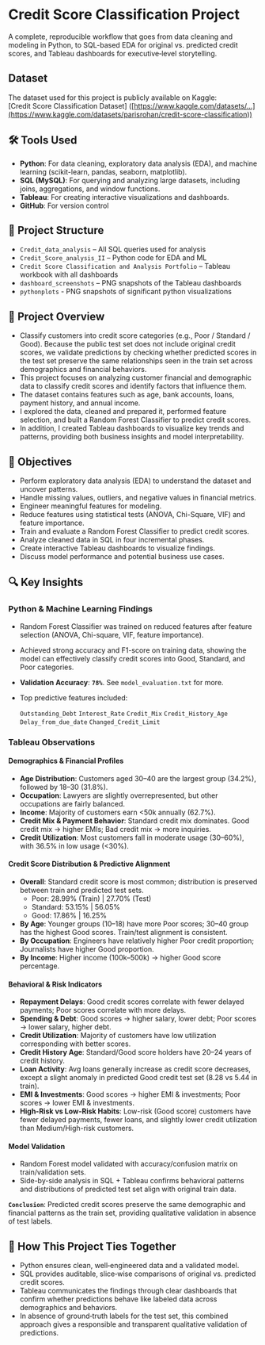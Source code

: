 # Credit Score Classification Project
A complete, reproducible workflow that goes from data cleaning and modeling in Python, to SQL-based EDA for original vs. predicted credit scores, and Tableau dashboards for executive‑level storytelling.

## Dataset
The dataset used for this project is publicly available on Kaggle:  
[Credit Score Classification Dataset] ([https://www.kaggle.com/datasets/...](https://www.kaggle.com/datasets/parisrohan/credit-score-classification))

## 🛠 Tools Used
- **Python**: For data cleaning, exploratory data analysis (EDA), and machine learning (scikit-learn, pandas, seaborn, matplotlib).
- **SQL (MySQL)**: For querying and analyzing large datasets, including joins, aggregations, and window functions.
- **Tableau**: For creating interactive visualizations and dashboards.
- **GitHub**: For version control

## 📂 Project Structure
- `Credit_data_analysis` – All SQL queries used for analysis
- `Credit_Score_analysis_II` – Python code for EDA and ML
- `Credit Score Classification and Analysis Portfolio` – Tableau workbook with all dashboards
- `dashboard_screenshots` – PNG snapshots of the Tableau dashboards
- `pythonplots` - PNG snapshots of significant python visualizations

## 📌 Project Overview
- Classify customers into credit score categories (e.g., Poor / Standard / Good). Because the public test set does not include original credit scores, we validate predictions by checking whether predicted scores in the test set preserve the same relationships seen in the train set across demographics and financial behaviors.
- This project focuses on analyzing customer financial and demographic data to classify credit scores and identify factors that influence them.
- The dataset contains features such as age, bank accounts, loans, payment history, and annual income.
- I explored the data, cleaned and prepared it, performed feature selection, and built a Random Forest Classifier to predict credit scores.
- In addition, I created Tableau dashboards to visualize key trends and patterns, providing both business insights and model interpretability.

## 🎯 Objectives
- Perform exploratory data analysis (EDA) to understand the dataset and uncover patterns.
- Handle missing values, outliers, and negative values in financial metrics.
- Engineer meaningful features for modeling.
- Reduce features using statistical tests (ANOVA, Chi-Square, VIF) and feature importance.
- Train and evaluate a Random Forest Classifier to predict credit scores.
- Analyze cleaned data in SQL in four incremental phases.
- Create interactive Tableau dashboards to visualize findings.
- Discuss model performance and potential business use cases.

## 🔍 Key Insights
### Python & Machine Learning Findings
- Random Forest Classifier was trained on reduced features after feature selection (ANOVA, Chi-square, VIF, feature importance).
- Achieved strong accuracy and F1-score on training data, showing the model can effectively classify credit scores into Good, Standard, and Poor categories.
- **Validation Accuracy**: **`78%`**. See `model_evaluation.txt` for more.
- Top predictive features included:
  
  `Outstanding_Debt`
  `Interest_Rate`
  `Credit_Mix`
  `Credit_History_Age`
  `Delay_from_due_date`
  `Changed_Credit_Limit`

### Tableau Observations

#### Demographics & Financial Profiles
  
- **Age Distribution**: Customers aged 30–40 are the largest group (34.2%), followed by 18–30 (31.8%).
- **Occupation**: Lawyers are slightly overrepresented, but other occupations are fairly balanced.
- **Income**: Majority of customers earn <50k annually (62.7%).
- **Credit Mix & Payment Behavior**: Standard credit mix dominates. Good credit mix → higher EMIs; Bad credit mix → more inquiries.
- **Credit Utilization**: Most customers fall in moderate usage (30–60%), with 36.5% in low usage (<30%).

#### Credit Score Distribution & Predictive Alignment

- **Overall**: Standard credit score is most common; distribution is preserved between train and predicted test sets.
    - Poor: 28.99% (Train) | 27.70% (Test)
    - Standard: 53.15% | 56.05%
    - Good: 17.86% | 16.25%
- **By Age**: Younger groups (10–18) have more Poor scores; 30–40 group has the highest Good scores. Train/test alignment is consistent.
- **By Occupation**: Engineers have relatively higher Poor credit proportion; Journalists have higher Good proportion.
- **By Income**: Higher income (100k–500k) → higher Good score percentage.

#### Behavioral & Risk Indicators
  
- **Repayment Delays**: Good credit scores correlate with fewer delayed payments; Poor scores correlate with more delays.
- **Spending & Debt**: Good scores → higher salary, lower debt; Poor scores → lower salary, higher debt.
- **Credit Utilization**: Majority of customers have low utilization corresponding with better scores.
- **Credit History Age**: Standard/Good score holders have 20–24 years of credit history.
- **Loan Activity**: Avg loans generally increase as credit score decreases, except a slight anomaly in predicted Good credit test set (8.28 vs 5.44 in train).
- **EMI & Investments**: Good scores → higher EMI & investments; Poor scores → lower EMI & investments.
- **High-Risk vs Low-Risk Habits**: Low-risk (Good score) customers have fewer delayed payments, fewer loans, and slightly lower credit utilization than Medium/High-risk customers.

#### Model Validation
  
- Random Forest model validated with accuracy/confusion matrix on train/validation sets.
- Side-by-side analysis in SQL + Tableau confirms behavioral patterns and distributions of predicted test set align with original train data.

**`Conclusion`**: Predicted credit scores preserve the same demographic and financial patterns as the train set, providing qualitative validation in absence of test labels.

## 🧩 How This Project Ties Together
- Python ensures clean, well‑engineered data and a validated model.
- SQL provides auditable, slice‑wise comparisons of original vs. predicted credit scores.
- Tableau communicates the findings through clear dashboards that confirm whether predictions behave like labeled data across demographics and behaviors.
- In absence of ground‑truth labels for the test set, this combined approach gives a responsible and transparent qualitative validation of predictions.
